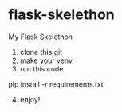 # flask-skelethon
My Flask Skelethon

1. clone this git
2. make your venv
3. run this code
  
  pip install -r requirements.txt
  
4. enjoy!
